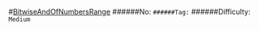 #[BitwiseAndOfNumbersRange](https://leetcode.com/problems/bitwise-and-of-numbers-range/)
######No: ``
######Tag: ``
######Difficulty: `Medium`
